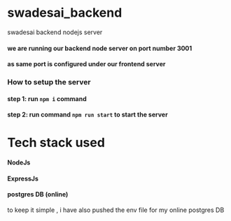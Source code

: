 # swadesai_backend
 swadesai backend nodejs server

#### we are running our  backend node server on port number 3001
#### as same port is configured under our frontend server

### How to setup the server
#### step 1: run `npm i` command
#### step 2: run command `npm run start` to start the server
# Tech stack used
#### NodeJs
#### ExpressJs
#### postgres DB (online)

to keep it simple , i have also pushed the env file for my online postgres DB

